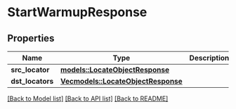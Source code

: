 # StartWarmupResponse

## Properties

Name | Type | Description | Notes
------------ | ------------- | ------------- | -------------
**src_locator** | [**models::LocateObjectResponse**](LocateObjectResponse.md) |  | 
**dst_locators** | [**Vec<models::LocateObjectResponse>**](LocateObjectResponse.md) |  | 

[[Back to Model list]](../README.md#documentation-for-models) [[Back to API list]](../README.md#documentation-for-api-endpoints) [[Back to README]](../README.md)


